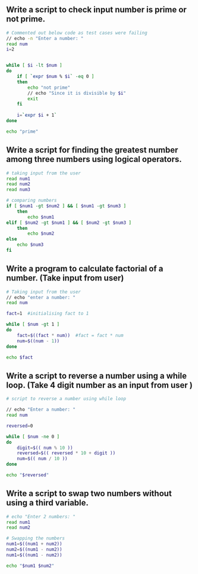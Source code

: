 
## Write a script to check input number is prime or not prime.

```sh
# Commented out below code as test cases were failing
// echo -n "Enter a number: "
read num
i=2


while [ $i -lt $num ]
do
    if [ `expr $num % $i` -eq 0 ]
    then
        echo "not prime"
        // echo "Since it is divisible by $i"
        exit
    fi
    
    i=`expr $i + 1`
done

echo "prime"
```


## Write a script for finding the greatest number among three numbers using logical operators.

```sh
# taking input from the user
read num1
read num2
read num3

# comparing numbers
if [ $num1 -gt $num2 ] && [ $num1 -gt $num3 ]
    then
        echo $num1
elif [ $num2 -gt $num1 ] && [ $num2 -gt $num3 ]
    then
        echo $num2
else
    echo $num3
fi
```


## Write a program to calculate factorial of a number. (Take input from user)

```sh
# Taking input from the user
// echo "enter a number: "
read num

fact=1  #initialising fact to 1

while [ $num -gt 1 ]
do
    fact=$((fact * num))  #fact = fact * num
    num=$((num - 1))
done

echo $fact
```


## Write a script to reverse a number using a while loop. (Take 4 digit number as an input from user )

```sh
# script to reverse a number using while loop

// echo "Enter a number: "
read num

reversed=0

while [ $num -ne 0 ]
do
    digit=$(( num % 10 ))
    reversed=$(( reversed * 10 + digit ))
    num=$(( num / 10 ))
done

echo "$reversed"
```


## Write a script to swap two numbers without using a third variable.

```sh
# echo "Enter 2 numbers: "
read num1
read num2

# Swapping the numbers
num1=$((num1 + num2))
num2=$((num1 - num2))
num1=$((num1 - num2))

echo "$num1 $num2"
```
